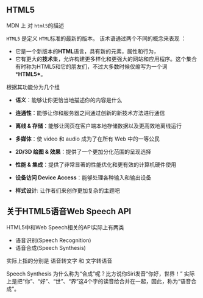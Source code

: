 ## HTML5

MDN 上 对 `html5`的描述

`HTML5` 是定义 `HTML`标准的最新的版本。 该术语通过两个不同的概念来表现 ：

-  它是一个新版本的**HTML**语言，具有新的元素，属性和行为， 
-  它有更大的**技术**集，允许构建更多样化和更强大的网站和应用程序。这个集合有时称为HTML5和它的朋友们，不过大多数时候仅缩写为一个词 ***HTML5\***。 

 根据其功能分为几个组

-  **语义**：能够让你更恰当地描述你的内容是什么 
-  **连通性**：能够让你和服务器之间通过创新的新技术方法进行通信 

-  **离线 & 存储**：能够让网页在客户端本地存储数据以及更高效地离线运行 
-  **多媒体**：使 video 和 audio 成为了在所有 Web 中的一等公民 
-  **2D/3D 绘图 & 效果**：提供了一个更加分化范围的呈现选择 
-  **性能 & 集成**：提供了非常显著的性能优化和更有效的计算机硬件使用 
-  **设备访问 Device Access**：能够处理各种输入和输出设备
-  **样式设计**: 让作者们来创作更加复杂的主题吧  

## 关于HTML5语音Web Speech API

 HTML5中和Web Speech相关的API实际上有两类 

*  语音识别(Speech Recognition)
*  语音合成(Speech Synthesis) 

实际上指的分别是 语音转文字 和 文字转语音

 Speech Synthesis 为什么称为“合成”呢？比方说你Siri发音“你好，世界！” 实际上是把“你”、“好”、“世”、“界”这4个字的读音给合并在一起，因此，称为“语音合成”。 



 <Vssue title="Vssue Demo" />